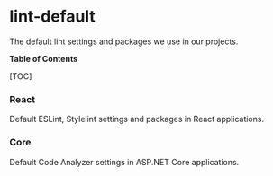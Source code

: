 # lint-default
The default lint settings and packages we use in our projects.

**Table of Contents**

[TOC]

### React
Default ESLint, Stylelint settings and packages in React applications.

### Core

Default Code Analyzer settings in ASP.NET Core applications.
